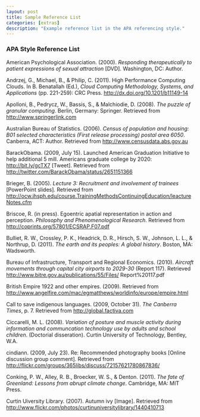 ```yaml
---
layout: post
title: Sample Reference List
categories: [extras]
description: "Example reference list in the APA referencing style."
---
```



### APA Style Reference List

American Psychological Association. (2000). *Responding therapeutically to patient expressions of sexual attraction* [DVD]. Washington, DC: Author.

Andrzej, G., Michael, B., & Philip, C. (2011). High Performance Computing Clouds. In B. Benatallah (Ed.), *Cloud Computing Methodology, Systems, and Applications* (pp. 221-259): CRC Press. http://dx.doi.org/10.1201/b11149-14

Apolloni, B., Pedrycz, W., Bassis, S., & Malchiodie, D. (2008). *The puzzle of granular computing*. Berlin, Germany: Springer. Retrieved from http://www.springerlink.com

Australian Bureau of Statistics. (2006). *Census of population and housing: B01 selected characteristics (First release processing) postal area 6050*. Canberra, ACT: Author. Retrieved from http://www.censusdata.abs.gov.au

BarackObama. (2009, July 15). Launched American Graduation Initiative to help additional 5 mill. Americans graduate college by 2020: http://bit.ly/gcTX7 [Tweet]. Retrieved from
http://twitter.com/BarackObama/status/2651151366

Brieger, B. (2005). *Lecture 3: Recruitment and involvement of trainees* [PowerPoint slides]. Retrieved from http://ocw.jhsph.edu/course.TrainingMethodsContinuingEducation/leactureNotes.cfm

Briscoe, R. (in press). Egoentric apatial representation in action and perception. *Philosophy and Phenomenological Research*. Retrieved from http://coprints.org/57801/ECSRAP.F07.pdf

Bulliet, R. W., Crossley, P. K., Headrick, D. R., Hirsch, S. W., Johnson, L. L., & Northrup, D. (2011). *The earth and its peoples: A global history*. Boston, MA: Wadsworth.

Bureau of Infrastructure, Transport and Regional Economics. (2010). *Aircraft movements through capital city airports to 2029-30* (Report 117). Retrieved http://www.bitre.gov.au/publications/55/Files/ Report%20117.pdf

British Empire 1922 and other empires. (2009). Retrieved from http://www.angelfire.com/mac/egmatthews/worldinfo/europe/empire.html

Call to save indigenous languages. (2009, October 31). *The Canberra Times*, p. 7. Retrieved from http://global.factiva.com

Ciccarelli, M. L. (2008). *Variation of posture and muscle activity during information and communcation technology use by adults and school children*. (Doctorial disseration). Curtin University of Technology, Bentley, W.A.

cindiann. (2009, July 23). Re: Recommended photography books [Online discussion group comment]. Retrieved from http://flickr.com/groups/365libs/discuss/72157621780867836/

Conking, P. W., Alley, R. B., Broecker, W. S., & Denton. (2011). *The fate of Greenland: Lessons from abrupt climate change*. Cambridge, MA: MIT Press.

Curtin Uiversity Library. (2007). Autumn ivy [Image]. Retrieved from http://www.flickr.com/photos/curtinuniversitylibrary/1440410713
